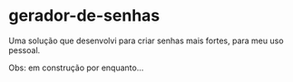 # gerador-de-senhas
Uma solução que desenvolvi para criar senhas mais fortes, para meu uso pessoal. 

Obs: em construção por enquanto...
